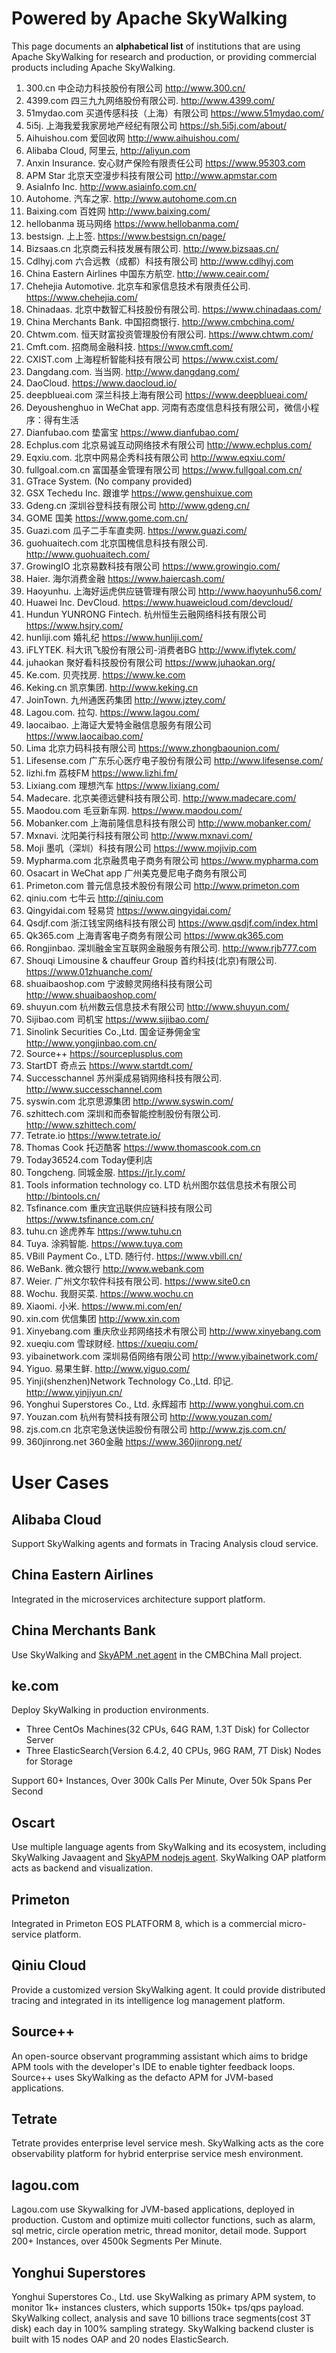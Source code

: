 # Powered by Apache SkyWalking
This page documents an **alphabetical list** of institutions that are using Apache SkyWalking for research and production,
or providing commercial products including Apache SkyWalking.


1. 300.cn 中企动力科技股份有限公司 http://www.300.cn/
1. 4399.com 四三九九网络股份有限公司. http://www.4399.com/
1. 51mydao.com 买道传感科技（上海）有限公司 https://www.51mydao.com/
1. 5i5j. 上海我爱我家房地产经纪有限公司 https://sh.5i5j.com/about/
1. Aihuishou.com 爱回收网 http://www.aihuishou.com/
1. Alibaba Cloud, 阿里云, http://aliyun.com 
1. Anxin Insurance. 安心财产保险有限责任公司 https://www.95303.com
1. APM Star 北京天空漫步科技有限公司 http://www.apmstar.com
1. AsiaInfo Inc. http://www.asiainfo.com.cn/
1. Autohome. 汽车之家. http://www.autohome.com.cn
1. Baixing.com 百姓网 http://www.baixing.com/
1. hellobanma 斑马网络 https://www.hellobanma.com/
1. bestsign. 上上签. https://www.bestsign.cn/page/
1. Bizsaas.cn 北京商云科技发展有限公司. http://www.bizsaas.cn/
1. Cdlhyj.com 六合远教（成都）科技有限公司 http://www.cdlhyj.com
1. China Eastern Airlines 中国东方航空. http://www.ceair.com/
1. Chehejia Automotive. 北京车和家信息技术有限责任公司. https://www.chehejia.com/
1. Chinadaas. 北京中数智汇科技股份有限公司. https://www.chinadaas.com/
1. China Merchants Bank. 中国招商银行. http://www.cmbchina.com/
1. Chtwm.com. 恒天财富投资管理股份有限公司. https://www.chtwm.com/
1. Cmft.com. 招商局金融科技. https://www.cmft.com/
1. CXIST.com 上海程析智能科技有限公司 https://www.cxist.com/
1. Dangdang.com. 当当网. http://www.dangdang.com/
1. DaoCloud. https://www.daocloud.io/
1. deepblueai.com 深兰科技上海有限公司 https://www.deepblueai.com/
1. Deyoushenghuo in WeChat app. 河南有态度信息科技有限公司，微信小程序：得有生活
1. Dianfubao.com 垫富宝 https://www.dianfubao.com/
1. Echplus.com 北京易诚互动网络技术有限公司 http://www.echplus.com/
1. Eqxiu.com. 北京中网易企秀科技有限公司 http://www.eqxiu.com/
1. fullgoal.com.cn 富国基金管理有限公司 https://www.fullgoal.com.cn/
1. GTrace System. (No company provided) 
1. GSX Techedu Inc. 跟谁学 https://www.genshuixue.com
1. Gdeng.cn 深圳谷登科技有限公司 http://www.gdeng.cn/
1. GOME 国美 https://www.gome.com.cn/
1. Guazi.com 瓜子二手车直卖网. https://www.guazi.com/
1. guohuaitech.com 北京国槐信息科技有限公司. http://www.guohuaitech.com/
1. GrowingIO 北京易数科技有限公司 https://www.growingio.com/
1. Haier. 海尔消费金融 https://www.haiercash.com/
1. Haoyunhu. 上海好运虎供应链管理有限公司 http://www.haoyunhu56.com/
1. Huawei Inc. DevCloud. https://www.huaweicloud.com/devcloud/
1. Hundun YUNRONG Fintech. 杭州恒生云融网络科技有限公司 https://www.hsjry.com/
1. hunliji.com 婚礼纪 https://www.hunliji.com/
1. iFLYTEK. 科大讯飞股份有限公司-消费者BG http://www.iflytek.com/
1. juhaokan 聚好看科技股份有限公司 https://www.juhaokan.org/
1. Ke.com. 贝壳找房. https://www.ke.com
1. Keking.cn 凯京集团. http://www.keking.cn
1. JoinTown. 九州通医药集团 http://www.jztey.com/
1. Lagou.com. 拉勾. https://www.lagou.com/
1. laocaibao. 上海证大爱特金融信息服务有限公司 https://www.laocaibao.com/
1. Lima 北京力码科技有限公司 https://www.zhongbaounion.com/
1. Lifesense.com 广东乐心医疗电子股份有限公司 http://www.lifesense.com/
1. lizhi.fm 荔枝FM https://www.lizhi.fm/
1. Lixiang.com 理想汽车 https://www.lixiang.com/
1. Madecare. 北京美德远健科技有限公司. http://www.madecare.com/
1. Maodou.com 毛豆新车网. https://www.maodou.com/
1. Mobanker.com 上海前隆信息科技有限公司  http://www.mobanker.com/
1. Mxnavi. 沈阳美行科技有限公司 http://www.mxnavi.com/
1. Moji 墨叽（深圳）科技有限公司 https://www.mojivip.com
1. Mypharma.com 北京融贯电子商务有限公司 https://www.mypharma.com
1. Osacart in WeChat app 广州美克曼尼电子商务有限公司
1. Primeton.com 普元信息技术股份有限公司 http://www.primeton.com 
1. qiniu.com 七牛云 http://qiniu.com 
1. Qingyidai.com 轻易贷 https://www.qingyidai.com/
1. Qsdjf.com 浙江钱宝网络科技有限公司 https://www.qsdjf.com/index.html
1. Qk365.com 上海青客电子商务有限公司 https://www.qk365.com
1. Rongjinbao. 深圳融金宝互联网金融服务有限公司. http://www.rjb777.com
1. Shouqi Limousine & chauffeur Group 首约科技(北京)有限公司. https://www.01zhuanche.com/
1. shuaibaoshop.com 宁波鲸灵网络科技有限公司 http://www.shuaibaoshop.com/
1. shuyun.com 杭州数云信息技术有限公司 http://www.shuyun.com/
1. Sijibao.com 司机宝 https://www.sijibao.com/
1. Sinolink Securities Co.,Ltd. 国金证券佣金宝 http://www.yongjinbao.com.cn/
1. Source++ https://sourceplusplus.com
1. StartDT 奇点云 https://www.startdt.com/
1. Successchannel 苏州渠成易销网络科技有限公司. http://www.successchannel.com
1. syswin.com 北京思源集团 http://www.syswin.com/
1. szhittech.com 深圳和而泰智能控制股份有限公司. http://www.szhittech.com/
1. Tetrate.io https://www.tetrate.io/
1. Thomas Cook 托迈酷客 https://www.thomascook.com.cn
1. Today36524.com Today便利店
1. Tongcheng. 同城金服. https://jr.ly.com/
1. Tools information technology co. LTD 杭州图尔兹信息技术有限公司 http://bintools.cn/
1. Tsfinance.com 重庆宜迅联供应链科技有限公司 https://www.tsfinance.com.cn/
1. tuhu.cn 途虎养车 https://www.tuhu.cn
1. Tuya. 涂鸦智能. https://www.tuya.com
1. VBill Payment Co., LTD. 随行付. https://www.vbill.cn/
1. WeBank. 微众银行 http://www.webank.com
1. Weier. 广州文尔软件科技有限公司. https://www.site0.cn
1. Wochu. 我厨买菜. https://www.wochu.cn
1. Xiaomi. 小米. https://www.mi.com/en/
1. xin.com 优信集团 http://www.xin.com
1. Xinyebang.com 重庆欣业邦网络技术有限公司 http://www.xinyebang.com
1. xueqiu.com 雪球财经. https://xueqiu.com/
1. yibainetwork.com 深圳易佰网络有限公司 http://www.yibainetwork.com/
1. Yiguo. 易果生鲜. http://www.yiguo.com/
1. Yinji(shenzhen)Network Technology Co.,Ltd. 印记. http://www.yinjiyun.cn/
1. Yonghui Superstores Co., Ltd. 永辉超市 http://www.yonghui.com.cn
1. Youzan.com 杭州有赞科技有限公司 http://www.youzan.com/
1. zjs.com.cn 北京宅急送快运股份有限公司 http://www.zjs.com.cn/
1. 360jinrong.net 360金融 https://www.360jinrong.net/

# User Cases
## Alibaba Cloud
Support SkyWalking agents and formats in Tracing Analysis cloud service.

## China Eastern Airlines
Integrated in the microservices architecture support platform.

## China Merchants Bank
Use SkyWalking and [SkyAPM .net agent](https://github.com/SkyAPM/SkyAPM-dotnet) in the CMBChina Mall project.

## ke.com
Deploy SkyWalking in production environments.
- Three CentOs Machines(32 CPUs, 64G RAM, 1.3T Disk) for Collector Server
- Three ElasticSearch(Version 6.4.2, 40 CPUs, 96G RAM, 7T Disk) Nodes for Storage

Support 60+ Instances, Over 300k Calls Per Minute, Over 50k Spans Per Second

## Oscart
Use multiple language agents from SkyWalking and its ecosystem, including SkyWalking Javaagent and [SkyAPM nodejs agent](https://github.com/SkyAPM/SkyAPM-nodejs). SkyWalking OAP platform acts as backend and visualization.

## Primeton
Integrated in Primeton EOS PLATFORM 8, which is a commercial micro-service platform.

## Qiniu Cloud
Provide a customized version SkyWalking agent. It could provide distributed tracing and integrated in its intelligence log management platform.

## Source++
An open-source observant programming assistant which aims to bridge APM tools with the developer's IDE to enable tighter feedback loops. Source++ uses SkyWalking as the defacto APM for JVM-based applications.

## Tetrate
Tetrate provides enterprise level service mesh. SkyWalking acts as the core observability platform for hybrid
enterprise service mesh environment.

## lagou.com
Lagou.com use Skywalking for JVM-based applications, deployed in production. Custom and optimize muiti collector functions, such as alarm, sql metric, circle operation metric, thread monitor, detail mode. Support 200+ Instances, over 4500k Segments Per Minute.

## Yonghui Superstores
Yonghui Superstores Co., Ltd. use SkyWalking as primary APM system, to monitor 1k+ instances clusters, which supports 150k+ tps/qps payload. SkyWalking collect, analysis and save 10 billions trace segments(cost 3T disk) each day in 100% sampling strategy. SkyWalking backend cluster is built with 15 nodes OAP and 20 nodes ElasticSearch.
